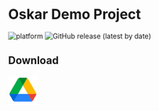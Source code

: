 # Oskar Demo Project
![platform](https://img.shields.io/badge/platform-android-success)&nbsp;![GitHub release (latest by date)](https://img.shields.io/github/v/release/WilliamGates99/OskarDemoProject)

## Download
<a href="https://drive.google.com/drive/folders/17W1F56LICDsNuMakRcBl6qpRT2ngn3rp?usp=sharing" target="_blank"><img alt="Get it on Google Drive" height="60" align="center" src="/resources/ic_google_drive.svg"/></a>
